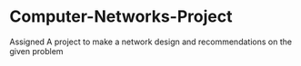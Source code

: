 # Computer-Networks-Project
Assigned A project to make a network design and recommendations on the given problem
